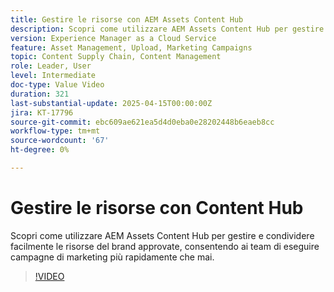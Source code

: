 ```yaml
---
title: Gestire le risorse con AEM Assets Content Hub
description: Scopri come utilizzare AEM Assets Content Hub per gestire e condividere facilmente le risorse del brand approvate, consentendo ai team di eseguire campagne di marketing più rapidamente che mai.
version: Experience Manager as a Cloud Service
feature: Asset Management, Upload, Marketing Campaigns
topic: Content Supply Chain, Content Management
role: Leader, User
level: Intermediate
doc-type: Value Video
duration: 321
last-substantial-update: 2025-04-15T00:00:00Z
jira: KT-17796
source-git-commit: ebc609ae621ea5d4d0eba0e28202448b6eaeb8cc
workflow-type: tm+mt
source-wordcount: '67'
ht-degree: 0%

---
```



# Gestire le risorse con Content Hub

Scopri come utilizzare AEM Assets Content Hub per gestire e condividere facilmente le risorse del brand approvate, consentendo ai team di eseguire campagne di marketing più rapidamente che mai.

>[!VIDEO](https://video.tv.adobe.com/v/3457638/?learn=on&enablevpops)
